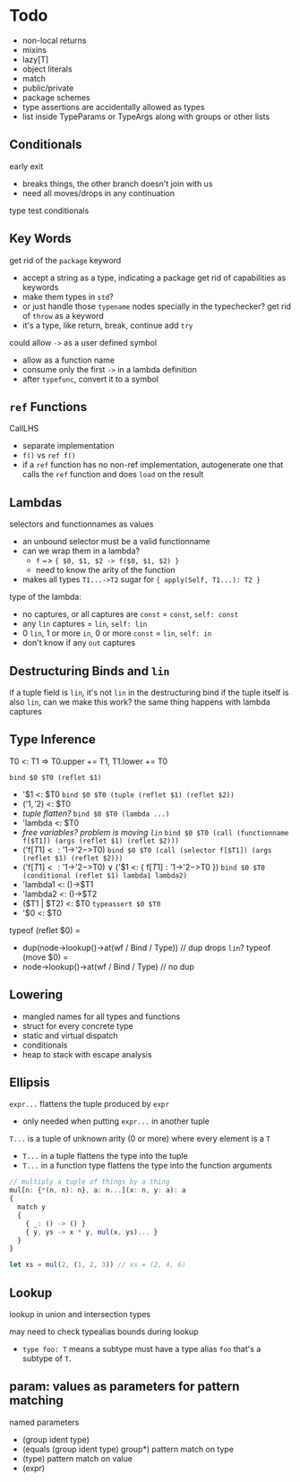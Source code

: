 # Todo

- non-local returns
- mixins
- lazy[T]
- object literals
- match
- public/private
- package schemes
- type assertions are accidentally allowed as types
- list inside TypeParams or TypeArgs along with groups or other lists

## Conditionals

early exit
- breaks things, the other branch doesn't join with us
- need all moves/drops in any continuation

type test conditionals

## Key Words

get rid of the `package` keyword
- accept a string as a type, indicating a package
get rid of capabilities as keywords
- make them types in `std`?
- or just handle those `typename` nodes specially in the typechecker?
get rid of `throw` as a keyword
- it's a type, like return, break, continue
add `try`

could allow `->` as a user defined symbol
- allow as a function name
- consume only the first `->` in a lambda definition
- after `typefunc`, convert it to a symbol

## `ref` Functions

CallLHS
- separate implementation
- `f()` vs `ref f()`
- if a `ref` function has no non-ref implementation, autogenerate one that calls the `ref` function and does `load` on the result

## Lambdas

selectors and functionnames as values
- an unbound selector must be a valid functionname
- can we wrap them in a lambda?
  - `f` ~> `{ $0, $1, $2 -> f($0, $1, $2) }`
  - need to know the arity of the function
- makes all types `T1...->T2` sugar for `{ apply(Self, T1...): T2 }`

type of the lambda:
- no captures, or all captures are `const` = `const`, `self: const`
- any `lin` captures = `lin`, `self: lin`
- 0 `lin`, 1 or more `in`, 0 or more `const` = `lin`, `self: in`
- don't know if any `out` captures

## Destructuring Binds and `lin`

if a tuple field is `lin`, it's not `lin` in the destructuring bind
if the tuple itself is also `lin`, can we make this work?
the same thing happens with lambda captures

## Type Inference

T0 <: T1 => T0.upper += T1, T1.lower += T0

`bind $0 $T0 (reflet $1)`
- '$1 <: $T0
`bind $0 $T0 (tuple (reflet $1) (reflet $2))`
- ('$1, '$2) <: $T0
- *tuple flatten?*
`bind $0 $T0 (lambda ...)`
- 'lambda <: $T0
- *free variables? problem is moving `lin`*
`bind $0 $T0 (call (functionname f[$T1]) (args (reflet $1) (reflet $2)))`
- ('f[$T1] <: '$1->'$2->$T0)
`bind $0 $T0 (call (selector f[$T1]) (args (reflet $1) (reflet $2)))`
- ('f[$T1] <: '$1->'$2->$T0) ∨ ('$1 <: { f[$T1]: '$1->'$2->$T0 })
`bind $0 $T0 (conditional (reflet $1) lambda1 lambda2)`
- 'lambda1 <: ()->$T1
- 'lambda2 <: ()->$T2
- ($T1 | $T2) <: $T0
`typeassert $0 $T0`
- '$0 <: $T0

typeof (reflet $0) =
- dup(node->lookup()->at(wf / Bind / Type)) // dup drops `lin`?
typeof (move $0) =
- node->lookup()->at(wf / Bind / Type) // no dup

## Lowering

- mangled names for all types and functions
- struct for every concrete type
- static and virtual dispatch
- conditionals
- heap to stack with escape analysis

## Ellipsis

`expr...` flattens the tuple produced by `expr`
- only needed when putting `expr...` in another tuple

`T...` is a tuple of unknown arity (0 or more) where every element is a `T`
- `T...` in a tuple flattens the type into the tuple
- `T...` in a function type flattens the type into the function arguments

```ts
// multiply a tuple of things by a thing
mul[n: {*(n, n): n}, a: n...](x: n, y: a): a
{
  match y
  {
    { _: () -> () }
    { y, ys -> x * y, mul(x, ys)... }
  }
}

let xs = mul(2, (1, 2, 3)) // xs = (2, 4, 6)
```

## Lookup

lookup in union and intersection types

may need to check typealias bounds during lookup
- `type foo: T` means a subtype must have a type alias `foo` that's a subtype of `T`.

## param: values as parameters for pattern matching

named parameters
- (group ident type)
- (equals (group ident type) group*)
pattern match on type
- (type)
pattern match on value
- (expr)
